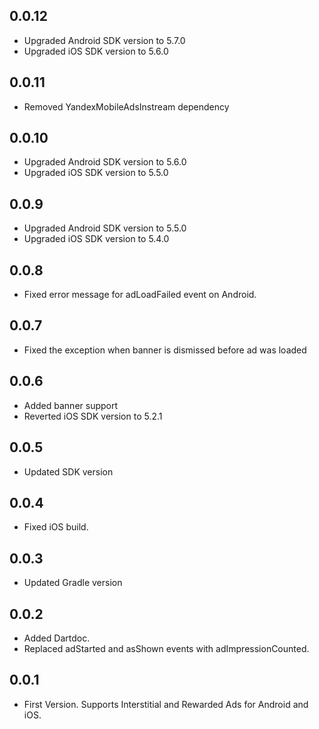 ## 0.0.12

- Upgraded Android SDK version to 5.7.0
- Upgraded iOS SDK version to 5.6.0

## 0.0.11

- Removed YandexMobileAdsInstream dependency

## 0.0.10

- Upgraded Android SDK version to 5.6.0
- Upgraded iOS SDK version to 5.5.0

## 0.0.9

- Upgraded Android SDK version to 5.5.0
- Upgraded iOS SDK version to 5.4.0

## 0.0.8

- Fixed error message for adLoadFailed event on Android.

## 0.0.7

- Fixed the exception when banner is dismissed before ad was loaded 

## 0.0.6

- Added banner support
- Reverted iOS SDK version to 5.2.1

## 0.0.5

- Updated SDK version

## 0.0.4

- Fixed iOS build.

## 0.0.3

- Updated Gradle version

## 0.0.2

- Added Dartdoc.
- Replaced adStarted and asShown events with adImpressionCounted.

## 0.0.1

- First Version. Supports Interstitial and Rewarded Ads for Android and iOS.
